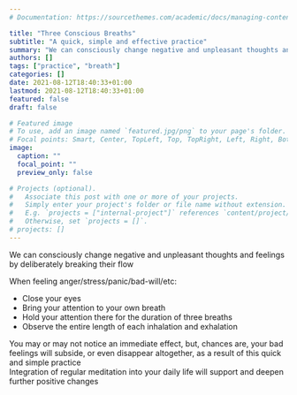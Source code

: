 ```yaml
---
# Documentation: https://sourcethemes.com/academic/docs/managing-content/

title: "Three Conscious Breaths"
subtitle: "A quick, simple and effective practice"
summary: "We can consciously change negative and unpleasant thoughts and feelings by deliberately breaking their flow"
authors: []
tags: ["practice", "breath"]
categories: []
date: 2021-08-12T18:40:33+01:00
lastmod: 2021-08-12T18:40:33+01:00
featured: false
draft: false

# Featured image
# To use, add an image named `featured.jpg/png` to your page's folder.
# Focal points: Smart, Center, TopLeft, Top, TopRight, Left, Right, BottomLeft, Bottom, BottomRight.
image:
  caption: ""
  focal_point: ""
  preview_only: false

# Projects (optional).
#   Associate this post with one or more of your projects.
#   Simply enter your project's folder or file name without extension.
#   E.g. `projects = ["internal-project"]` references `content/project/deep-learning/index.md`.
#   Otherwise, set `projects = []`.
# projects: []
---
```

We can consciously change negative and unpleasant thoughts and feelings by deliberately breaking their flow

When feeling anger/stress/panic/bad-will/etc:

- Close your eyes
- Bring your attention to your own breath
- Hold your attention there for the duration of three breaths
- Observe the entire length of each inhalation and exhalation

You may or may not notice an immediate effect, but, chances are, your bad feelings will subside, or even disappear altogether, as a result of this quick and simple practice\
Integration of regular meditation into your daily life will support and deepen further positive changes
